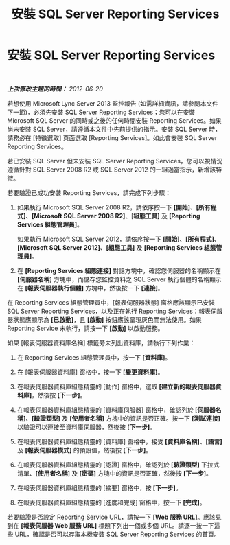 ﻿---
title: 安裝 SQL Server Reporting Services
TOCTitle: 安裝 SQL Server Reporting Services
ms:assetid: 638a1d0c-1ac7-4735-83f2-4df3d03c7cf9
ms:mtpsurl: https://technet.microsoft.com/zh-tw/library/JJ204957(v=OCS.15)
ms:contentKeyID: 49291111
ms.date: 08/10/2015
mtps_version: v=OCS.15
ms.translationtype: HT
---

# 安裝 SQL Server Reporting Services

 

_**上次修改主題的時間：** 2012-06-20_

若想使用 Microsoft Lync Server 2013 監控報告 (如需詳細資訊，請參閱本文件下一節)，必須先安裝 SQL Server Reporting Services；您可以在安裝 Microsoft SQL Server 的同時或之後的任何時間安裝 Reporting Services。如果尚未安裝 SQL Server，請遵循本文件中先前提供的指示。安裝 SQL Server 時，請務必在 \[特徵選取\] 頁面選取 \[Reporting Services\]。如此會安裝 SQL Server Reporting Services。

若已安裝 SQL Server 但未安裝 SQL Server Reporting Services，您可以視情況遵循針對 SQL Server 2008 R2 或 SQL Server 2012 的一組適當指示，新增該特徵。

若要驗證已成功安裝 Reporting Services，請完成下列步驟：

1.  如果執行 Microsoft SQL Server 2008 R2，請依序按一下 **\[開始\]**、**\[所有程式\]**、**\[Microsoft SQL Server 2008 R2\]**、\[**組態工具\]** 及 **\[Reporting Services 組態管理員\]**。
    
    如果執行 Microsoft SQL Server 2012，請依序按一下 **\[開始\]**、**\[所有程式\]**、**\[Microsoft SQL Server 2012\]**、**\[組態工具\]** 及 **\[Reporting Services 組態管理員\]**。

2.  在 **\[Reporting Services 組態連接\]** 對話方塊中，確認您伺服器的名稱顯示在 **\[伺服器名稱\]** 方塊中，而儲存您監控資料之 SQL Server 執行個體的名稱顯示在 **\[報表伺服器執行個體\]** 方塊中，然後按一下 **\[連接\]**。

在 Reporting Services 組態管理員中，\[報表伺服器狀態\] 窗格應該顯示已安裝 SQL Server Reporting Services，以及正在執行 Reporting Services：報表伺服器狀態應顯示為 **\[已啟動\]**，且 **\[啟動\]** 按鈕應該呈現灰色而無法使用。如果 Reporting Service 未執行，請按一下 **\[啟動\]** 以啟動服務。

如果 \[報表伺服器資料庫名稱\] 標籤旁未列出資料庫，請執行下列作業：

1.  在 Reporting Services 組態管理員中，按一下 **\[資料庫\]**。

2.  在 \[報表伺服器資料庫\] 窗格中，按一下 **\[變更資料庫\]**。

3.  在報表伺服器資料庫組態精靈的 \[動作\] 窗格中，選取 **\[建立新的報表伺服器資料庫\]**，然後按 **\[下一步\]**。

4.  在報表伺服器資料庫組態精靈的 \[資料庫伺服器\] 窗格中，確認列於 **\[伺服器名稱\]**、**\[驗證類型\]** 及 **\[使用者名稱\]** 方塊中的資訊是否正確。按一下 **\[測試連接\]** 以驗證可以連接至資料庫伺服器，然後按 **\[下一步\]**。

5.  在報表伺服器資料庫組態精靈的 \[資料庫\] 窗格中，接受 **\[資料庫名稱\]**、**\[語言\]** 及 **\[報表伺服器模式\]** 的預設值，然後按 **\[下一步\]**。

6.  在報表伺服器資料庫組態精靈的 \[認證\] 窗格中，確認列於 **\[驗證類型\]** 下拉式清單、**\[使用者名稱\]** 及 **\[密碼\]** 方塊中的資訊是否正確，然後按 **\[下一步\]**。

7.  在報表伺服器資料庫組態精靈的 \[摘要\] 窗格中，按 **\[下一步\]**。

8.  在報表伺服器資料庫組態精靈的 \[進度和完成\] 窗格中，按一下 **\[完成\]**。

若要驗證是否設定 Reporting Service URL，請按一下 **\[Web 服務 URL\]**。應該見到在 **\[報表伺服器 Web 服務 URL\]** 標題下列出一個或多個 URL。請逐一按一下這些 URL，確認是否可以存取本機安裝 SQL Server Reporting Services 的首頁。

